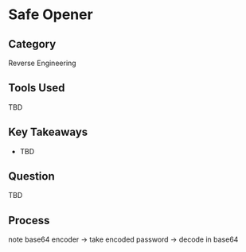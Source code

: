 # Safe Opener

## Category

Reverse Engineering

## Tools Used

TBD

## Key Takeaways

- TBD

## Question

TBD

## Process

note base64 encoder -> take encoded password -> decode in base64
